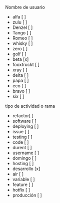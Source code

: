 Nombre de usuario
- alfa [ ]
- zulu [ ]
- Denzel [ ]
- Tango [ ]
- Romeo [ ]
- whisky [ ]
- zero [ ]
- golf [ ]
- beta [x]
- fooxtruckt [ ]
- xray [ ]
- delta [ ]
- papa [ ]
- eco [ ]
- bravo [ ]
- six [ ]

tipo de actividad o rama
- refactor[ ]
- software [ ]
- deploying [ ]
- issue [ ]
- testing [ ]
- code [ ]
- durent [ ]
- username [ ]
- domingo [ ]
- hosting [ ]
- desarrollo [x]
- air [ ]
- variable [ ]
- feature [ ]
- hotfix [ ]
- producción [ ]
